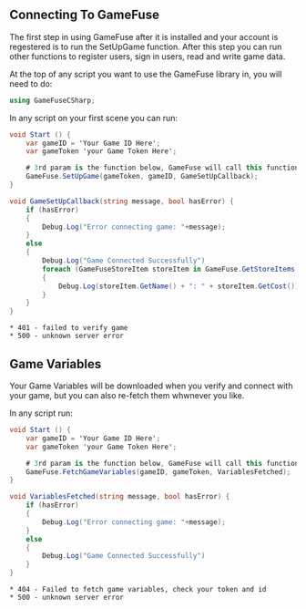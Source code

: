 ## Connecting To GameFuse

The first step in using GameFuse after it is installed and your account is regestered is to run the SetUpGame function. After this step you can run other functions to register users, sign in users, read and write game data.

At the top of any script you want to use the GameFuse library in, you will need to do:

```csharp
using GameFuseCSharp;

```

In any script on your first scene you can run:

```csharp
void Start () {
    var gameID = 'Your Game ID Here';
    var gameToken 'your Game Token Here';

    # 3rd param is the function below, GameFuse will call this function when it is done connecting your game
    GameFuse.SetUpGame(gameToken, gameID, GameSetUpCallback);
}

void GameSetUpCallback(string message, bool hasError) {
    if (hasError)
    {
        Debug.Log("Error connecting game: "+message);
    }
    else
    {
        Debug.Log("Game Connected Successfully")
        foreach (GameFuseStoreItem storeItem in GameFuse.GetStoreItems())
        {
            Debug.Log(storeItem.GetName() + ": " + storeItem.GetCost());
        }
    }
}

```

```
* 401 - failed to verify game
* 500 - unknown server error

```

## Game Variables

Your Game Variables will be downloaded when you verify and connect with your game, but you can also re-fetch them whwnever you like.

In any script run:

```csharp
void Start () {
    var gameID = 'Your Game ID Here';
    var gameToken 'your Game Token Here';

    # 3rd param is the function below, GameFuse will call this function when it is done connecting your game
    GameFuse.FetchGameVariables(gameID, gameToken, VariablesFetched);
}

void VariablesFetched(string message, bool hasError) {
    if (hasError)
    {
        Debug.Log("Error connecting game: "+message);
    }
    else
    {
        Debug.Log("Game Connected Successfully")
    }
}

```

```
* 404 - Failed to fetch game variables, check your token and id
* 500 - unknown server error
```
